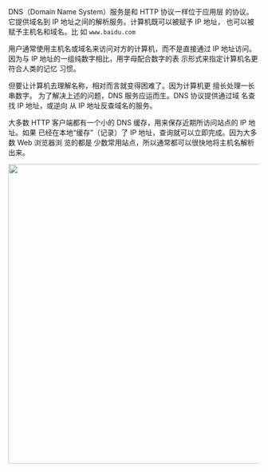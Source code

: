 DNS（Domain Name System）服务是和 HTTP 协议一样位于应用层 的协议。它提供域名到
IP 地址之间的解析服务。计算机既可以被赋予 IP 地址， 也可以被赋予主机名和域名。比
如 `www.baidu.com`

用户通常使用主机名或域名来访问对方的计算机，而不是直接通过 IP 地址访问。因为与
IP 地址的一组纯数字相比，用字母配合数字的表 示形式来指定计算机名更符合人类的记忆
习惯。

但要让计算机去理解名称，相对而言就变得困难了。因为计算机更 擅长处理一长串数字。
为了解决上述的问题，DNS 服务应运而生。DNS 协议提供通过域 名查找 IP 地址，或逆向
从 IP 地址反查域名的服务。

大多数 HTTP 客户端都有一个小的 DNS 缓存，用来保存近期所访问站点的 IP 地址。如果
已经在本地“缓存”（记录）了 IP 地址，查询就可以立即完成。因为大多数 Web 浏览器浏
览的都是 少数常用站点，所以通常都可以很快地将主机名解析出来。

<img src='https://loremxuetengfei.oss-cn-beijing.aliyuncs.com/20220224-xn07ti-360_2255945335_.jpg' width='600px'/>
